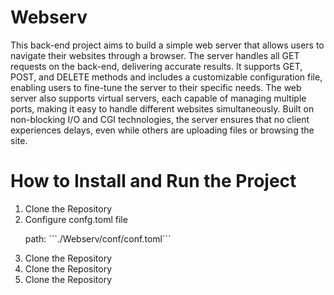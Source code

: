 <h1>Webserv</h1>
<p>This back-end project aims to build a simple web server that allows users to navigate their websites through a browser. The server handles all GET requests on the back-end, delivering accurate results. It supports GET, POST, and DELETE methods and includes a customizable configuration file, enabling users to fine-tune the server to their specific needs. The web server also supports virtual servers, each capable of managing multiple ports, making it easy to handle different websites simultaneously. Built on non-blocking I/O and CGI technologies, the server ensures that no client experiences delays, even while others are uploading files or browsing the site.</p>
<h1>How to Install and Run the Project</h1>
<ol>
   <li>Clone the Repository</li>
   <li>Configure confg.toml file</li>
   <p>path: ```./Webserv/conf/conf.toml```</p>
   <li>Clone the Repository</li>
   <li>Clone the Repository</li>
   <li>Clone the Repository</li>
</ol>